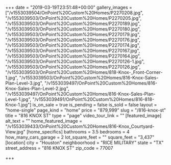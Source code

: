 +++
date = "2019-03-19T23:51:48+00:00"
gallery_images = ["/v1553039504/OnPoint%20Custom%20Homes/P2270208.jpg", "/v1553039503/OnPoint%20Custom%20Homes/P2270205.jpg", "/v1553039503/OnPoint%20Custom%20Homes/P2270189.jpg", "/v1553039503/OnPoint%20Custom%20Homes/P2270180.jpg", "/v1553039503/OnPoint%20Custom%20Homes/P2270179.jpg", "/v1553039503/OnPoint%20Custom%20Homes/P2270176.jpg", "/v1553039503/OnPoint%20Custom%20Homes/P2270174.jpg", "/v1553039503/OnPoint%20Custom%20Homes/P2270167.jpg", "/v1553039503/OnPoint%20Custom%20Homes/P2270164.jpg", "/v1553039503/OnPoint%20Custom%20Homes/P2270126-1.jpg", "/v1553039503/OnPoint%20Custom%20Homes/P2270126.jpg", "/v1553039503/OnPoint%20Custom%20Homes/818-Knox-_Front-Corner-1.jpg", "/v1553039503/OnPoint%20Custom%20Homes/816-Knox-Sales-Plan-Level-3.jpg", "/v1553039497/OnPoint%20Custom%20Homes/816-Knox-Sales-Plan-Level-2.jpg", "/v1553039497/OnPoint%20Custom%20Homes/816-Knox-Sales-Plan-Level-1.jpg", "/v1553039491/OnPoint%20Custom%20Homes/816-818-Knox-1.jpg"]
is_on_sale = true
is_pending = false
is_sold = false
layout = "home-single"
page_kind = "home"
price = "879,999"
slug = "/816-knox-st"
title = "816 KNOX ST"
type = "page"
video_tour_link = ""
[featured_image]
alt_text = ""
home_featured_image = "/v1553039433/OnPoint%20Custom%20Homes/816-Knox_Courtyard-View.jpg"
[home_specifics]
bathrooms = 3.5
bedrooms = 4
how_many_cars_garage = 2
lot_square_feet = ""
square_feet = "3,437"
[location]
city = "Houston"
neighboorhood = "RICE MILITARY"
state = "TX"
street_address = "816 KNOX ST"
zip_code = 77007

+++
